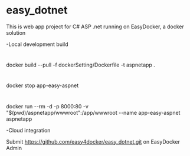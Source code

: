 # easy_dotnet
This is web app project for C# ASP .net running on EasyDocker, a docker solution

-Local development build
#
docker build --pull -f dockerSetting/Dockerfile -t aspnetapp .
#
docker stop app-easy-aspnet
#
docker run --rm -d -p 8000:80  -v "$(pwd)/aspnetapp/wwwroot":/app/wwwroot --name app-easy-aspnet aspnetapp

-Cloud integration

Submit https://github.com/easy4docker/easy_dotnet.git on EasyDocker Admin
